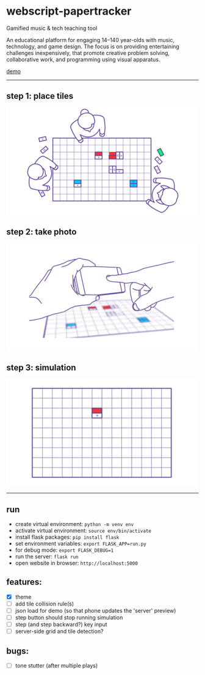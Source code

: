 # webscript-papertracker

Gamified music &amp; tech teaching tool

An educational platform for engaging 14–140 year-olds with music, technology, and game design. The focus is on providing entertaining challenges inexpensively, that promote creative problem solving, collaborative work, and programming using visual apparatus.

[demo](https://papertracker.cmp.ac.nz/)

---

## step 1: place tiles

<img src="presentation/assets/step_1.gif" width="500" />

## step 2: take photo

<img src="presentation/assets/step_2.gif" width="500" />

## step 3: simulation

<img src="presentation/assets/step_3.gif" width="500" />

---

## run

* create virtual environment: `python -m venv env`
* activate virtual environment: `source env/bin/activate`
* install flask packages: `pip install flask`
* set environment variables: `export FLASK_APP=run.py`
* for debug mode: `export FLASK_DEBUG=1`
* run the server: `flask run`
* open website in browser: `http://localhost:5000`

## features:

- [x] theme
- [ ] add tile collision rule(s)
- [ ] json load for demo (so that phone updates the 'server' preview)
- [ ] step button should stop running simulation
- [ ] step (and step backward?) key input
- [ ] server-side grid and tile detection?

## bugs:

- [ ] tone stutter (after multiple plays)
